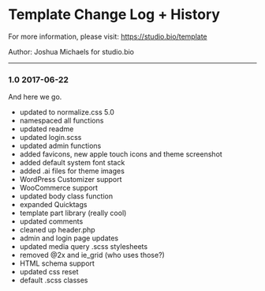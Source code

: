 # Template Change Log + History

For more information, please visit: https://studio.bio/template

Author: Joshua Michaels for studio.bio

*******************************************************************

### 1.0 2017-06-22
And here we go.

- updated to normalize.css 5.0
- namespaced all functions
- updated readme
- updated login.scss
- updated admin functions
- added favicons, new apple touch icons and theme screenshot
- added default system font stack
- added .ai files for theme images
- WordPress Customizer support
- WooCommerce support
- updated body class function
- expanded Quicktags
- template part library (really cool)
- updated comments
- cleaned up header.php
- admin and login page updates
- updated media query .scss stylesheets
- removed @2x and ie_grid (who uses those?)
- HTML schema support
- updated css reset
- default .scss classes
